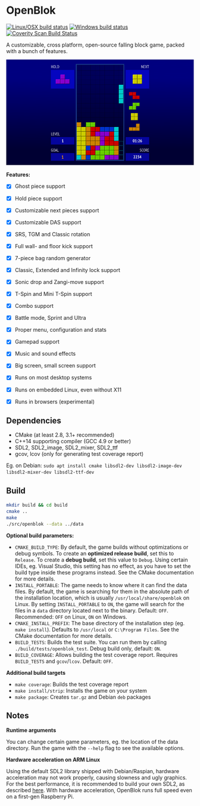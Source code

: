 OpenBlok
========

[![Linux/OSX build status](https://travis-ci.org/mmatyas/openblok.svg?branch=master)](https://travis-ci.org/mmatyas/openblok)
[![Windows build status](https://ci.appveyor.com/api/projects/status/github/mmatyas/openblok?svg=true&branch=master)](https://ci.appveyor.com/project/mmatyas/openblok)
[![Coverity Scan Build Status](https://scan.coverity.com/projects/10795/badge.svg)](https://scan.coverity.com/projects/mmatyas-openblok)

A customizable, cross platform, open-source falling block game, packed with a bunch of features.

![Screenshot](etc/promo/screenshot01.png)

**Features:**

- [x] Ghost piece support
- [x] Hold piece support
- [x] Customizable next pieces support
- [x] Customizable DAS support
- [x] SRS, TGM and Classic rotation
- [x] Full wall- and floor kick support
- [x] 7-piece bag random generator
- [x] Classic, Extended and Infinity lock support
- [x] Sonic drop and Zangi-move support
- [x] T-Spin and Mini T-Spin support
- [x] Combo support
- [x] Battle mode, Sprint and Ultra
- [x] Proper menu, configuration and stats
- [x] Gamepad support
- [x] Music and sound effects
- [x] Big screen, small screen support
- [x] Runs on most desktop systems
- [x] Runs on embedded Linux, even without X11
- [x] Runs in browsers (experimental)


Dependencies
------------

- CMake (at least 2.8, 3.1+ recommended)
- C++14 supporting compiler (GCC 4.9 or better)
- SDL2, SDL2_image, SDL2_mixer, SDL2_ttf
- gcov, lcov (only for generating test coverage report)

Eg. on Debian: `sudo apt install cmake libsdl2-dev libsdl2-image-dev libsdl2-mixer-dev libsdl2-ttf-dev`


Build
-----

```sh
mkdir build && cd build
cmake ..
make
./src/openblok --data ../data
```

**Optional build parameters:**

- `CMAKE_BUILD_TYPE`: By default, the game builds without optimizations or debug symbols. To create an **optimized release build**, set this to `Release`. To create a **debug build**, set this value to `Debug`. Using certain IDEs, eg. Visual Studio, this setting has no effect, as you have to set the build type inside these programs instead. See the CMake documentation for more details.
- `INSTALL_PORTABLE`: The game needs to know where it can find the data files. By default, the game is searching for them in the absolute path of the installation location, which is usually `/usr/local/share/openblok` on Linux. By setting `INSTALL_PORTABLE` to `ON`, the game will search for the files in a `data` directory located next to the binary. Default: `OFF`. Recommended: `OFF` on Linux, `ON` on Windows.
- `CMAKE_INSTALL_PREFIX`: The base directory of the installation step (eg. `make install`). Defaults to `/usr/local` or `C:\Program Files`. See the CMake documentation for more details.
- `BUILD_TESTS`: Builds the test suite. You can run them by calling `./build/tests/openblok_test`. Debug build only, default: `ON`.
- `BUILD_COVERAGE`: Allows building the test coverage report. Requires `BUILD_TESTS` and `gcov`/`lcov`. Default: `OFF`.

**Additional build targets**

- `make coverage`: Builds the test coverage report
- `make install/strip`: Installs the game on your system
- `make package`: Creates `tar.gz` and Debian `deb` packages


Notes
-----

**Runtime arguments**

You can change certain game parameters, eg. the location of the data directory. Run the game with the `--help` flag to see the available options.

**Hardware acceleration on ARM Linux**

Using the default SDL2 library shipped with Debian/Raspian, hardware acceleration may not work properly, causing slowness and ugly graphics. For the best performance, it is recommended to build your own SDL2, as described [here](https://github.com/mmatyas/openblok/wiki/Custom-SDL2-build-for-ARM). With hardware acceleration, OpenBlok runs full speed even on a first-gen Raspberry Pi.
